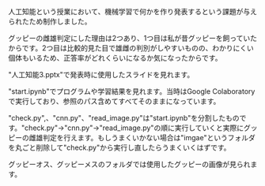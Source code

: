 人工知能という授業において、機械学習で何かを作り発表するという課題が与えられたため制作しました。

グッピーの雌雄判定にした理由は2つあり、1つ目は私が昔グッピーを飼っていたからです。2つ目は比較的見た目で雄雌の判別がしやすいものの、わかりにくい個体もいるため、正答率がどれくらいになるか気になったからです。

"人工知能3.pptx"で発表時に使用したスライドを見れます。

"start.ipynb"でプログラムや学習結果を見れます。当時はGoogle Colaboratoryで実行しており、参照のパス含めてすべてそのままになっています。

"check.py",、"cnn.py"、"read_image.py"は"start.ipynb"を分割したものです。"check.py"→"cnn.py"→"read_image.py"の順に実行していくと実際にグッピーの雌雄判定を行えます。もしうまくいかない場合は"imgae"というフォルダを丸ごと削除して"check.py"から実行し直したらうまくいくはずです。

グッピーオス、グッピーメスのフォルダでは使用したグッピーの画像が見られます。
